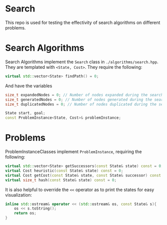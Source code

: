 # Search
This repo is used for testing the effectivity of search algorithms on different problems.

# Search Algorithms
Search Algorithms implement the `Search` class in `./algorithms/search.hpp`. They are templated with `<State, Cost>`. They require the following:
```c++
virtual std::vector<State> findPath() = 0;
```
And have the variables
```c++
size_t expandedNodes = 0; // Number of nodes expanded during the search
size_t generatedNodes = 0; // Number of nodes generated during the search
size_t duplicatedNodes = 0; // Number of nodes duplicated during the search

State start, goal;
const ProblemInstance<State, Cost>& problemInstance;
```

# Problems
ProblemInstanceClasses implement `ProblemInstance`, requiring the following:
```c++
virtual std::vector<State> getSuccessors(const State& state) const = 0;
virtual Cost heuristic(const State& state) const = 0;
virtual Cost getCost(const State& state, const State& successor) const = 0;
virtual size_t hash(const State& state) const = 0;
```

It is also helpful to override the `<<` operator as to print the states for easy visualization:
```c++
inline std::ostream& operator << (std::ostream& os, const State& s){
    os << s.toString();
    return os;
}
```
